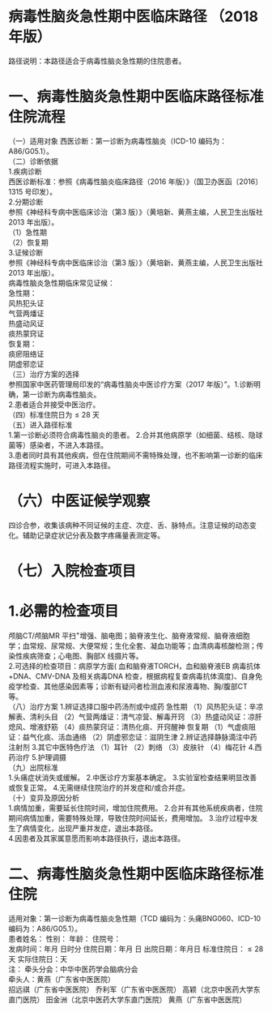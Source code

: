 # 病毒性脑炎急性期中医临床路径 （2018 年版）  
路径说明：本路径适合于病毒性脑炎急性期的住院患者。  
# 一、病毒性脑炎急性期中医临床路径标准住院流程  
（一）适用对象 西医诊断：第一诊断为病毒性脑炎（ICD-10 编码为：A86/G05.1）。  
（二）诊断依据  
1.疾病诊断  
西医诊断标准：参照《病毒性脑炎临床路径（2016 年版）》（国卫办医函〔2016〕1315 号印发）。  
2.分期诊断  
参照《神经科专病中医临床诊治（第3 版）》（黄培新、黄燕主编，人民卫生出版社2013 年出版）。  
（1）急性期  
（2）恢复期  
3.证候诊断  
参照《神经科专病中医临床诊治（第3 版）》（黄培新、黄燕主编，人民卫生出版社2013 年出版）。  
病毒性脑炎急性期临床常见证候：  
急性期：  
风热犯头证  
气营两燔证  
热盛动风证  
痰热蒙窍证  
恢复期：  
痰瘀阻络证  
阴虚邪恋证  
（三）治疗方案的选择  
参照国家中医药管理局印发的“病毒性脑炎中医诊疗方案（2017 年版）”。1.诊断明确，第一诊断为病毒性脑炎。  
2.患者适合并接受中医治疗。  
（四）标准住院日为${\leqslant}28$ 天  
（五）进入路径标准  
1.第一诊断必须符合病毒性脑炎的患者。 2.合并其他病原学（如细菌、结核、隐球菌等）感染者，不进入本路径。  
3.患者同时具有其他疾病，但在住院期间不需特殊处理，也不影响第一诊断的临床路径流程实施时，可进入本路径。  
# （六）中医证候学观察  
四诊合参，收集该病种不同证候的主症、次症、舌、脉特点。注意证候的动态变化。辅助记录症状记分表及数字疼痛量表测定等。  
# （七）入院检查项目  
# 1.必需的检查项目  
颅脑CT/颅脑MR 平扫$^+$增强、脑电图；脑脊液生化、脑脊液常规、脑脊液细胞学；血常规、尿常规、大便常规；生化全套、凝血功能等；血清病毒核酸检测；传染性疾病筛查；心电图、胸部X 线摄片等。  
2.可选择的检查项目：病原学方面( 血和脑脊液TORCH，血和脑脊液EB 病毒抗体+DNA、CMV-DNA 及相关病毒DNA 检查，根据病程复查病毒抗体滴度)、自身免疫学检查、其他感染因素等；诊断有疑问者检测血液和尿液毒物、胸/腹部CT 等。  
（八）治疗方案 1.辨证选择口服中药汤剂或中成药  急性期 （1）风热犯头证：辛凉解表、清利头目 （2）气营两燔证：清气凉营、解毒开窍 （3）热盛动风证：凉肝熄风、增液舒筋 （4）痰热蒙窍证：清热化痰、开窍醒神 恢复期 （1）气虚痰阻证：益气化痰、活血通络 （2）阴虚邪恋证：滋阴生津 2.辨证选择静脉滴注中药注射剂  3.其它中医特色疗法 （1）耳针 （2）刺络 （3）皮肤针 （4）梅花针 4.西药治疗  5.护理调摄  
（九）出院标准  
1.头痛症状消失或缓解。 2.中医诊疗方案基本确定。 3.实验室检查结果明显改善或恢复正常。  4.无需继续住院治疗的并发症和/或合并症。  
（十）变异及原因分析  
1.病情加重，需要延长住院时间，增加住院费用。 2.合并有其他系统疾病者，住院期间病情加重，需要特殊处理，导致住院时间延长，费用增加。 3.治疗过程中发生了病情变化，出现严重并发症，退出本路径。  
4.因患者及其家属意愿而影响本路径执行，退出本路径。  
# 二、病毒性脑炎急性期中医临床路径标准住院  
适用对象：第一诊断为病毒性脑炎急性期（TCD 编码为：头痛BNG060、ICD-10编码为：A86/G05.1）。  
患者姓名： 性别： 年龄： 住院号：  
发病时间：年月 日时分 住院日期：年月 日 出院日期：年月日 标准住院日：${\leqslant}28$ 天               实际住院日：天  
注： 牵头分会：中华中医药学会脑病分会  
牵头人：黄燕（广东省中医医院）  
招远祺（广东省中医医院）   乔利军（广东省中医医院）   高颖（北京中医药大学东直门医院） 田金洲（北京中医药大学东直门医院）  黄燕（广东省中医医院）  
